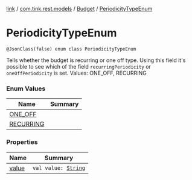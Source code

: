 [link](../../../index.md) / [com.tink.rest.models](../../index.md) / [Budget](../index.md) / [PeriodicityTypeEnum](./index.md)

# PeriodicityTypeEnum

`@JsonClass(false) enum class PeriodicityTypeEnum`

Tells whether the budget is recurring or one off type. Using this field it's possible to see which of the field `recurringPeriodicity` or `oneOffPeriodicity` is set.
Values: ONE_OFF, RECURRING

### Enum Values

| Name | Summary |
|---|---|
| [ONE_OFF](-o-n-e_-o-f-f.md) |  |
| [RECURRING](-r-e-c-u-r-r-i-n-g.md) |  |

### Properties

| Name | Summary |
|---|---|
| [value](value.md) | `val value: `[`String`](https://kotlinlang.org/api/latest/jvm/stdlib/kotlin/-string/index.html) |
